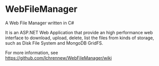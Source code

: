 WebFileManager
==============

A Web File Manager written in C#

It is an ASP.NET Web Application that provide an high performance web interface to download, upload, delete, list the files from kinds of storage, such as Disk File System and MongoDB GridFS.

For more information, see https://github.com/lchrennew/WebFileManager/wiki

